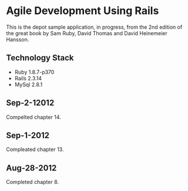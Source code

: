 Agile Development Using Rails
=============================

This is the depot sample application, in progress, from the 2nd edition of the
great book by Sam Ruby, David Thomas and David Heinemeier Hansson.

## Technology Stack
- Ruby 1.8.7-p370
- Rails 2.3.14
- MySql 2.8.1

## Sep-2-12012
Compelted chapter 14.

## Sep-1-2012
Compleated chapter 13.

## Aug-28-2012
Completed chapter 8.
